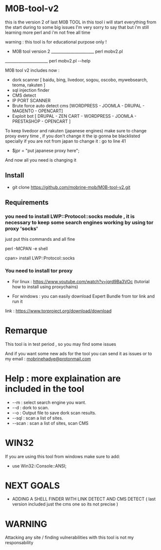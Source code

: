 # M0B-tool-v2
this is the version 2 of last M0B TOOL
in this tool i will start everything from the start during to some big issues
I'm very sorry to say that but i'm still learning more perl and i'm not free all time

warning : this tool is for educational purpose only !

- M0B tool version 2
______________________   perl mobv2.pl

______________________   perl mobv2.pl --help

M0B tool v2 includes now :
- dork scanner [ baidu, bing, livedoor, sogou, oscobo, mywebsearch, teoma, rakuten ]
- sql injection finder
- CMS detect
- IP PORT SCANNER
- Brute force auto detect cms [WORDPRESS - JOOMLA - DRUPAL - MAGENTO - OPENCART]
- Exploit bot [ DRUPAL - ZEN CART - WORDPRESS - JOOMLA - PRESTASHOP - OPENCART ]

To keep livedoor and rakuten (japanese engines) make sure to change proxy every time , if you don't change it
the ip gonna be blacklisted specially if you are not from japan
to change it : go to line 41
- $jpr = "put japanese proxy here";

And now all you need is changing it

## Install
- git clone https://github.com/mobrine-mob/M0B-tool-v2.git

## Requirements
### you need to install LWP::Protocol::socks module , it is necessary to keep some search engines working by using tor proxy 'socks'

just put this commands and all fine


perl -MCPAN -e shell

cpan> install LWP::Protocol::socks

### You need to install tor proxy
- For linux : https://www.youtube.com/watch?v=jqrd9Ba3VOc (tutorial how to install using proxychains)

- For windows : you can easily download Expert Bundle from tor link and run it

link : https://www.torproject.org/download/download

# Remarque
This tool is in test period , so you may find some issues

And if you want some new ads for the tool you can send it as issues or to my email :
mobrinehadye@protonmail.com

# Help : more explaination are included in the tool
 - --m : select search engine you want.
 - --d : dork to scan.
 - --o : Output file to save dork scan results.
 - --sql : scan a list of sites.
 - --scan : scan a list of sites, scan CMS

# WIN32

If you are using this tool from windows make sure to add:
- use Win32::Console::ANSI;

# NEXT GOALS
- ADDING A SHELL FINDER WITH LINK DETECT AND CMS DETECT ( last version included just the cms one so its not precise )

# WARNING
Attacking any site / finding vulnerabilities with this tool is not my responsability

